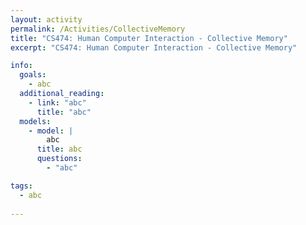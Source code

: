 ```yaml
---
layout: activity
permalink: /Activities/CollectiveMemory
title: "CS474: Human Computer Interaction - Collective Memory"
excerpt: "CS474: Human Computer Interaction - Collective Memory"

info: 
  goals: 
    - abc
  additional_reading:
    - link: "abc"
      title: "abc"     
  models:
    - model: |
        abc
      title: abc
      questions:
        - "abc"

tags:
  - abc
  
---
```

